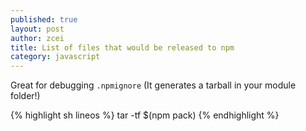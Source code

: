 ```yaml
---
published: true
layout: post
author: zcei
title: List of files that would be released to npm
category: javascript
---
```

Great for debugging `.npmignore`
(It generates a tarball in your module folder!)

{% highlight sh lineos %}
  tar -tf $(npm pack)
{% endhighlight %}
